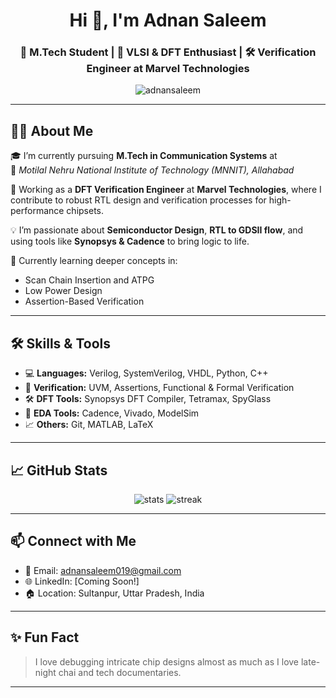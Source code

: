 <h1 align="center">Hi 👋, I'm Adnan Saleem</h1>
<h3 align="center">🚀 M.Tech Student | 🧠 VLSI & DFT Enthusiast | 🛠️ Verification Engineer at Marvel Technologies</h3>

<p align="center">
  <img src="https://komarev.com/ghpvc/?username=adnansaleem&label=Profile%20views&color=0e75b6&style=flat" alt="adnansaleem" />
</p>

---

## 🧑‍💼 About Me

🎓 I’m currently pursuing **M.Tech in Communication Systems** at  
📍 _Motilal Nehru National Institute of Technology (MNNIT), Allahabad_

💼 Working as a **DFT Verification Engineer** at **Marvel Technologies**, where I contribute to robust RTL design and verification processes for high-performance chipsets.

💡 I’m passionate about **Semiconductor Design**, **RTL to GDSII flow**, and using tools like **Synopsys & Cadence** to bring logic to life.

🌱 Currently learning deeper concepts in:
- Scan Chain Insertion and ATPG
- Low Power Design
- Assertion-Based Verification

---

## 🛠️ Skills & Tools

- 💻 **Languages:** Verilog, SystemVerilog, VHDL, Python, C++
- 🧪 **Verification:** UVM, Assertions, Functional & Formal Verification
- 🛠️ **DFT Tools:** Synopsys DFT Compiler, Tetramax, SpyGlass
- 🧰 **EDA Tools:** Cadence, Vivado, ModelSim
- 📈 **Others:** Git, MATLAB, LaTeX

---

## 📈 GitHub Stats

<p align="center">
  <img src="https://github-readme-stats.vercel.app/api?username=adnansaleem&show_icons=true&theme=calm" alt="stats" />
  <img src="https://github-readme-streak-stats.herokuapp.com?user=adnansaleem&theme=calm" alt="streak" />
</p>

---

## 📫 Connect with Me

- 📧 Email: [adnansaleem019@gmail.com](mailto:adnansaleem019@gmail.com)  
- 🌐 LinkedIn: [Coming Soon!]  
- 🏠 Location: Sultanpur, Uttar Pradesh, India

---

## ✨ Fun Fact

> I love debugging intricate chip designs almost as much as I love late-night chai and tech documentaries.

---

